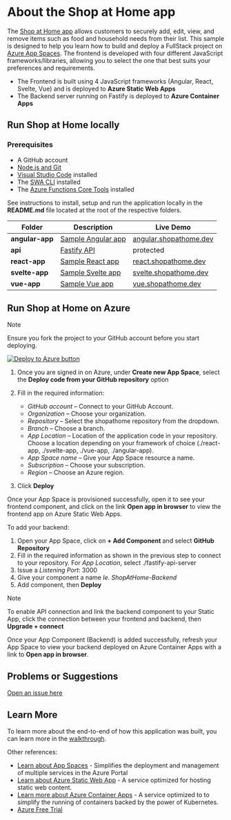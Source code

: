 # About the Shop at Home app

The [Shop at Home app](https://www.shopathome.dev) allows customers to securely add, edit, view, and remove items such as food and household needs from their list. This sample is designed to help you learn how to build and deploy a FullStack project on [Azure App Spaces](https://learn.microsoft.com/en-us/azure/app-spaces/overview). The frontend is developed with four different JavaScript frameworks/libraries, allowing you to select the one that best suits your preferences and requirements.

- The Frontend is built using 4 JavaScript frameworks (Angular, React, Svelte, Vue) and is deployed to **Azure Static Web Apps**
- The Backend server running on Fastify is deployed to **Azure Container Apps**

## Run Shop at Home locally

### Prerequisites
- A GitHub account
- [Node.js and Git](https://nodejs.org/)
- [Visual Studio Code](https://code.visualstudio.com/?WT.mc_id=academic-0000-jopapa) installed
- The [SWA CLI](https://www.npmjs.com/package/@azure/static-web-apps-cli) installed
- The [Azure Functions Core Tools](https://docs.microsoft.com/azure/azure-functions/functions-run-local?WT.mc_id=academic-0000-jopapa) installed

See instructions to install, setup and run the application locally in the **README.md** file located at the root of the respective folders.

| Folder          | Description                                                                          | Live Demo                                                |
| --------------- | ------------------------------------------------------------------------------------ | -------------------------------------------------------- |
| **angular-app** | [Sample Angular app](https://github.com/johnpapa/shopathome/blob/master/angular-app) | [angular.shopathome.dev](https://angular.shopathome.dev) |
| **api**         | [Fastify API](https://github.com/johnpapa/shopathome/blob/master/api) | protected                                                |
| **react-app**   | [Sample React app](https://github.com/johnpapa/shopathome/blob/master/react-app)     | [react.shopathome.dev](https://react.shopathome.dev)     |
| **svelte-app**  | [Sample Svelte app](https://github.com/johnpapa/shopathome/blob/master/svelte-app)   | [svelte.shopathome.dev](https://svelte.shopathome.dev)   |
| **vue-app**     | [Sample Vue app](https://github.com/johnpapa/shopathome/blob/master/vue-app)         | [vue.shopathome.dev](https://vue.shopathome.dev)         |

## Run Shop at Home on Azure 
> [!NOTE]
> Ensure you fork the project to your GitHub account before you start deploying.

[![Deploy to Azure button](https://aka.ms/deploytoazurebutton)](https://portal.azure.com/#view/Microsoft_Azure_PaasServerless/StarshotTemplateGallery.ReactView)

1. Once you are signed in on Azure, under **Create new App Space**, select the **Deploy code from your GitHub repository** option
1. Fill in the required information:

    - *GitHub account* – Connect to your GitHub Account.
    - *Organization* – Choose your organization.
    - *Repository* – Select the shopathome repository from the dropdown.
    - *Branch* – Choose a branch.
    - *App Location* – Location of the application code in your repository. Choose a location depending on your framework of choice (./react-app, ./svelte-app, ./vue-app, ./angular-app).
    - *App Space name* – Give your App Space resource a name.
    - *Subscription* – Choose your subscription.
    - *Region* – Choose an Azure region.
  
1. Click **Deploy**

Once your App Space is provisioned successfully, open it to see your frontend component, and click on the link **Open app in browser** to view the frontend app on Azure Static Web Apps.

<!--- See [the full tutorial](https://review.learn.microsoft.com/en-us/training/modules/introduction-code-to-cloud/4-exercise-deploy-fullstack-app-from-github?branch=pr-en-us-45512) to deploy your frontend. -->

To add your backend:
1. Open your App Space, click on **+ Add Component** and select **GitHub Repository**
1. Fill in the required information as shown in the previous step to connect to your repository. For *App Location*, select ./fastify-api-server
1. Issue a *Listening Port*: 3000
1. Give your component a name *Ie. ShopAtHome-Backend*
1. Add component, then **Deploy**

> [!NOTE]
> To enable API connection and link the backend component to your Static App, click the connection between your frontend and backend, then **Upgrade + connect** 

Once your App Component (Backend) is added successfully, refresh your App Space to view your backend deployed on Azure Container Apps with a link to **Open app in browser**.

<!-- See [the full tutorial](https://review.learn.microsoft.com/en-us/training/modules/introduction-code-to-cloud/4-exercise-deploy-fullstack-app-from-github?branch=pr-en-us-45512) to add your backend. -->

## Problems or Suggestions

[Open an issue here](https://github.com/johnpapa/shopathome/issues)

## Learn More

To learn more about the end-to-end of how this application was built, you can learn more in the [walkthrough](#).

Other references:
<!-- - Complete the [Introduction to App Spaces Learn Module](https://review.learn.microsoft.com/en-us/training/modules/introduction-code-to-cloud/?branch=pr-en-us-45512) to learn how to Deploy an Angular, React, Svelte, or Vue JavaScript app and Fastify API with Azure App Spaces -->
- [Learn about App Spaces](https://learn.microsoft.com/en-us/azure/app-spaces/overview) - Simplifies the deployment and management of multiple services in the Azure Portal
- [Learn about Azure Static Web App](https://learn.microsoft.com/en-us/azure/static-web-apps/overview) - A service optimized for hosting static web content.
- [Learn more about Azure Container Apps](https://learn.microsoft.com/en-us/azure/container-apps/overview) - A service optimized to to simplify the running of containers backed by the power of Kubernetes.
- [Azure Free Trial](https://azure.microsoft.com/free/?WT.mc_id=academic-0000-jopapa)

